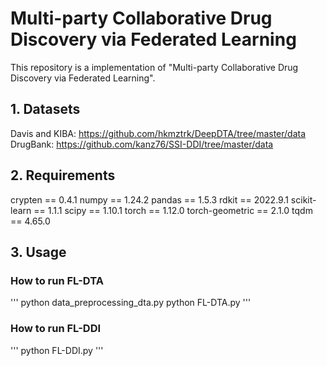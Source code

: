 # Multi-party Collaborative Drug Discovery via Federated Learning

This repository is a implementation of "Multi-party Collaborative Drug Discovery via Federated Learning".

## 1. Datasets

Davis and KIBA: https://github.com/hkmztrk/DeepDTA/tree/master/data
DrugBank: https://github.com/kanz76/SSI-DDI/tree/master/data

## 2. Requirements

crypten == 0.4.1
numpy == 1.24.2
pandas == 1.5.3
rdkit == 2022.9.1
scikit-learn == 1.1.1
scipy == 1.10.1
torch == 1.12.0
torch-geometric == 2.1.0
tqdm == 4.65.0

## 3. Usage

### How to run FL-DTA
'''
python data_preprocessing_dta.py
python FL-DTA.py
'''

### How to run FL-DDI
'''
python FL-DDI.py
'''

